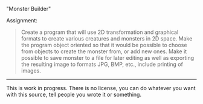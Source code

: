 "Monster Builder"

Assignment:

> Create a program that will use 2D transformation and graphical formats to create various creatures and monsters in 2D space. Make the program object oriented so that it would be possible to choose from objects to create the monster from, or add new ones. Make it possible to save monster to a file for later editing as well as exporting the resulting image to formats JPG, BMP, etc., include printing of images.

---

This is work in progress. There is no license, you can do whatever you want with this source, tell people you wrote it or something.